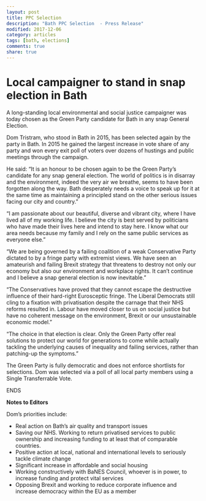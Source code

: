 ```yaml
---
layout: post
title: PPC Selection
description: "Bath PPC Selection  - Press Release"
modified: 2017-12-06
category: articles
tags: [bath, elections]
comments: true
share: true
---
```


# Local campaigner to stand in snap election in Bath

A long-standing local environmental and social justice campaigner was today chosen as the Green Party candidate for Bath
in any snap General Election.

Dom Tristram, who stood in Bath in 2015, has been selected again by the party in Bath. In 2015 he gained the largest
increase in vote share of any party and won every exit poll of voters over dozens of hustings and public meetings
through the campaign.

He said: “It is an honour to be chosen again to be the Green Party’s candidate for any snap general election. The world
of politics is in disarray and the environment, indeed the very air we breathe, seems to have been forgotten along the
way. Bath desperately needs a voice to speak up for it at the same time as maintaining a principled stand on the other
serious issues facing our city and country.”

“I am passionate about our beautiful, diverse and vibrant city, where I have lived all of my working life. I believe
the city is best served by politicians who have made their lives here and intend to stay here. I know what our area
needs because my family and I rely on the same public services as everyone else.” 

“We are being governed by a failing coalition of a weak Conservative Party dictated to by a fringe party with extremist
views. We have seen an amateurish and failing Brexit strategy that threatens to destroy not only our economy but also
our environment and workplace rights. It can’t continue and I believe a snap general election is now inevitable.”

“The Conservatives have proved that they cannot escape the destructive influence of their hard-right Eurosceptic fringe.
The Liberal Democrats still cling to a fixation with privatisation despite the carnage that their NHS reforms resulted
in. Labour have moved closer to us on social justice but have no coherent message on the environment, Brexit or our
unsustainable economic model.”

“The choice in that election is clear. Only the Green Party offer real solutions to protect our world for generations
to come while actually tackling the underlying causes of inequality and failing services, rather than patching-up
the symptoms.”

The Green Party is fully democratic and does not enforce shortlists for selections. Dom was selected via a poll of
all local party members using a Single Transferrable Vote.

ENDS

**Notes to Editors**

Dom’s priorities include:
  * Real action on Bath’s air quality and transport issues
  * Saving our NHS. Working to return privatised services to public ownership and increasing funding to at least that of comparable countries.
  * Positive action at local, national and international levels to seriously tackle climate change
  * Significant increase in affordable and social housing
  * Working constructively with BaNES Council, whoever is in power, to increase funding and protect vital services 
  * Opposing Brexit and working to reduce corporate influence and increase democracy within the EU as a member
